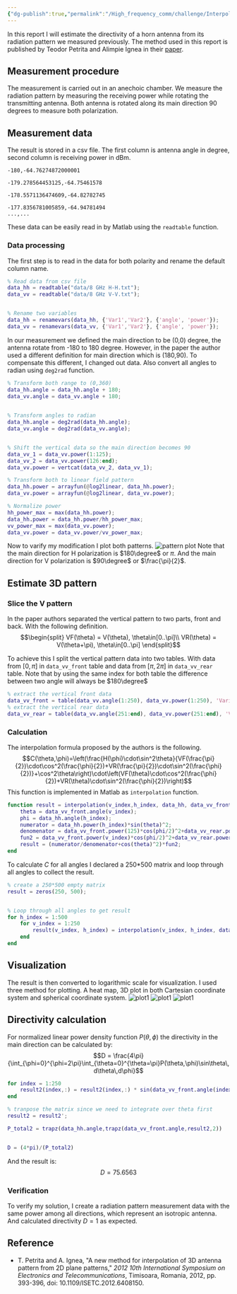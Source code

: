 ```yaml
---
{"dg-publish":true,"permalink":"/High_frequency_comm/challenge/Interpolating antenna directivity form 2D rediation pattern report/"}
---
```






In this report I will estimate the directivity of a horn antenna from its radiation pattern we measured previously. The method used in this report is published by Teodor Petrita and Alimpie Ignea in their [paper](https://ieeexplore.ieee.org/abstract/document/6408150).

## Measurement procedure
The measurement is carried out in an anechoic chamber. We measure the radiation pattern by measuring the receiving power while rotating the transmitting antenna. Both antenna is rotated along its main direction 90 degrees to measure both polarization.

## Measurement data
The result is stored in a csv file. The first column is antenna angle in degree, second column is receiving power in dBm.
```csv
-180,-64.76274872000001

-179.278564453125,-64.75461578

-178.5571136474609,-64.82782745

-177.8356781005859,-64.94781494
...,...
```

These data can be easily read in by Matlab using the `readtable` function.

### Data processing
The first step is to read in the data for both polarity and rename the default column name.
```matlab
% Read data from csv file
data_hh = readtable("data/8 GHz H-H.txt");
data_vv = readtable("data/8 GHz V-V.txt");


% Rename two variables
data_hh = renamevars(data_hh, {'Var1','Var2'}, {'angle', 'power'});
data_vv = renamevars(data_vv, {'Var1','Var2'}, {'angle', 'power'});
```

In our measurement we defined the main direction to be (0,0) degree, the antenna rotate from -180 to 180 degree. However, in the paper the author used a different definition for main direction which is (180,90). To compensate this different, I changed out data. Also convert all angles to radian using `deg2rad` function.
```matlab
% Transform both range to (0,360)
data_hh.angle = data_hh.angle + 180;
data_vv.angle = data_vv.angle + 180;

  
% Transform angles to radian
data_hh.angle = deg2rad(data_hh.angle);
data_vv.angle = deg2rad(data_vv.angle);


% Shift the vertical data so the main direction becomes 90
data_vv_1 = data_vv.power(1:125);
data_vv_2 = data_vv.power(126:end);
data_vv.power = vertcat(data_vv_2, data_vv_1);

% Transform both to linear field pattern
data_hh.power = arrayfun(@log2linear, data_hh.power);
data_vv.power = arrayfun(@log2linear, data_vv.power);

% Normalize power
hh_power_max = max(data_hh.power);
data_hh.power = data_hh.power/hh_power_max;
vv_power_max = max(data_vv.power);
data_vv.power = data_vv.power/vv_power_max;

```

Now to varify my modification I plot both patterns.
![pattern plot](/img/user/High_frequency_comm/challenge/plots/pattern1.jpg)
Note that the main direction for H polarization is $180\degree$ or $\pi$. And the main direction for V polarization is $90\degree$ or $\frac{\pi}{2}$.

## Estimate 3D pattern
### Slice the V pattern
In the paper authors separated the vertical pattern to two parts, front and back. With the following definition.
$$\begin{split}
VF(\theta) = V(\theta), \theta\in[0..\pi]\\
VR(\theta) = V(\theta+\pi), \theta\in[0..\pi]
\end{split}$$

To achieve this I split the vertical pattern data into two tables. With data from $[0,\pi]$ in `data_vv_front` table and data from $[\pi,2\pi]$ in `data_vv_rear` table. Note that by using the same index for both table the difference between two angle will always be $180\degree$
```matlab
% extract the vertical front data
data_vv_front = table(data_vv.angle(1:250), data_vv.power(1:250), 'VariableNames', {'angle', 'power'});
% extract the vertical rear data
data_vv_rear = table(data_vv.angle(251:end), data_vv.power(251:end), 'VariableNames', {'angle', 'power'});

```

### Calculation
The interpolation formula proposed by the authors is the following.
$$C(\theta,\phi)=\left(\frac{H(\phi)\cdot\sin^2\theta}{VF(\frac{\pi}{2})\cdot\cos^2(\frac{\phi}{2})+VR(\frac{\pi}{2})\cdot\sin^2(\frac{\phi}{2})}+\cos^2\theta\right)\cdot\left(VF(\theta)\cdot\cos^2(\frac{\phi}{2})+VR(\theta)\cdot\sin^2(\frac{\phi}{2})\right)$$
This function is implemented in Matlab as `interpolation` function.
```matlab
function result = interpolation(v_index,h_index, data_hh, data_vv_front, data_vv_rear)
    theta = data_vv_front.angle(v_index);
    phi = data_hh.angle(h_index);
    numerator = data_hh.power(h_index)*sin(theta)^2;
    denomenator = data_vv_front.power(125)*cos(phi/2)^2+data_vv_rear.power(125)*sin(phi/2)^2;
    fun2 = data_vv_front.power(v_index)*cos(phi/2)^2+data_vv_rear.power(v_index)*sin(phi/2)^2;
    result = (numerator/denomenator+cos(theta)^2)*fun2;
end
```

To calculate $C$ for all angles I declared a 250*500 matrix and loop through all angles to collect the result.
```matlab
% create a 250*500 empty matrix
result = zeros(250, 500);


% Loop through all angles to get result
for h_index = 1:500
    for v_index = 1:250
        result(v_index, h_index) = interpolation(v_index, h_index, data_hh, data_vv_front, data_vv_rear);
    end
end
```

## Visualization
The result is then converted to logarithmic scale for visualization. I used three method for plotting. A heat map, 3D plot in both Cartesian coordinate system and spherical coordinate system.
![plot1](/img/user/High_frequency_comm/challenge/plots/pattern4.jpg)
![plot1](/img/user/High_frequency_comm/challenge/plots/pattern2.jpg)
![plot1](/img/user/High_frequency_comm/challenge/plots/pattern3.jpg)

## Directivity calculation
For normalized linear power density function $P(\theta,\phi)$ the directivity in the main direction can be calculated by:
$$D = \frac{4\pi}{\int_{\phi=0}^{\phi=2\pi}\int_{\theta=0}^{\theta=\pi}P(\theta,\phi)\sin\theta\,d\theta\,d\phi}$$

```matlab
for index = 1:250
    result2(index,:) = result2(index,:) * sin(data_vv_front.angle(index));
end

% tranpose the matrix since we need to integrate over theta first
result2 = result2';

P_total2 = trapz(data_hh.angle,trapz(data_vv_front.angle,result2,2))


D = (4*pi)/(P_total2)
```
And the result is:
$$D = 75.6563$$

### Verification 
To verify my solution, I create a radiation pattern measurement data with the same power among all directions, which represent an isotropic antenna. And calculated directivity $D = 1$ as expected.


## Reference
- T. Petrita and A. Ignea, "A new method for interpolation of 3D antenna pattern from 2D plane patterns," _2012 10th International Symposium on Electronics and Telecommunications_, Timisoara, Romania, 2012, pp. 393-396, doi: 10.1109/ISETC.2012.6408150.